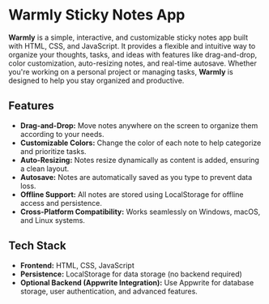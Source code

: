 # Warmly Sticky Notes App

**Warmly** is a simple, interactive, and customizable sticky notes app built with HTML, CSS, and JavaScript. It provides a flexible and intuitive way to organize your thoughts, tasks, and ideas with features like drag-and-drop, color customization, auto-resizing notes, and real-time autosave. Whether you're working on a personal project or managing tasks, **Warmly** is designed to help you stay organized and productive.

## Features

- **Drag-and-Drop:** Move notes anywhere on the screen to organize them according to your needs.
- **Customizable Colors:** Change the color of each note to help categorize and prioritize tasks.
- **Auto-Resizing:** Notes resize dynamically as content is added, ensuring a clean layout.
- **Autosave:** Notes are automatically saved as you type to prevent data loss.
- **Offline Support:** All notes are stored using LocalStorage for offline access and persistence.
- **Cross-Platform Compatibility:** Works seamlessly on Windows, macOS, and Linux systems.

## Tech Stack

- **Frontend:** HTML, CSS, JavaScript
- **Persistence:** LocalStorage for data storage (no backend required)
- **Optional Backend (Appwrite Integration):** Use Appwrite for database storage, user authentication, and advanced features.
